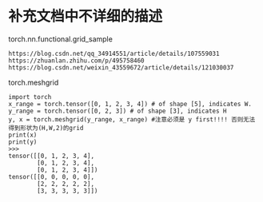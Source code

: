 # 补充文档中不详细的描述

torch.nn.functional.grid_sample

    https://blog.csdn.net/qq_34914551/article/details/107559031
    https://zhuanlan.zhihu.com/p/495758460   
    https://blog.csdn.net/weixin_43559672/article/details/121030037

torch.meshgrid

    import torch
    x_range = torch.tensor([0, 1, 2, 3, 4]) # of shape [5], indicates W.
    y_range = torch.tensor([0, 2, 3]) # of shape [3], indicates H
    y, x = torch.meshgrid(y_range, x_range) #注意必须是 y first!!!! 否则无法得到形状为(H,W,2)的grid
    print(x)
    print(y)
    >>>
    tensor([[0, 1, 2, 3, 4],
            [0, 1, 2, 3, 4],
            [0, 1, 2, 3, 4]])
    tensor([[0, 0, 0, 0, 0],
            [2, 2, 2, 2, 2],
            [3, 3, 3, 3, 3]])
